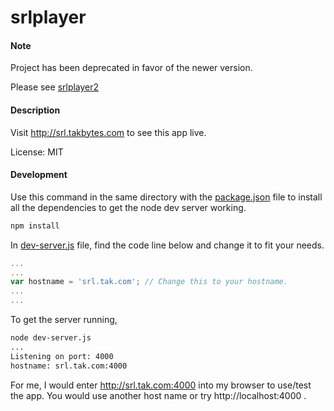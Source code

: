 srlplayer
=========

#### Note
Project has been deprecated in favor of the newer version.

Please see [srlplayer2](https://github.com/tadachi/srlplayer2)

#### Description
Visit http://srl.takbytes.com to see this app live.

License: MIT

#### Development

Use this command in the same directory with the [package.json](https://github.com/tadachi/multitwitchchat/blob/master/package.json) file to install all the dependencies to get the node dev server working.

```bash
npm install
```

In [dev-server.js](https://github.com/tadachi/srlplayer/blob/master/dev-server.js) file, find the code line below and change it to fit your needs.

```javascript
...
...
var hostname = 'srl.tak.com'; // Change this to your hostname.
...
...
```

To get the server running,

```bash
node dev-server.js
...
Listening on port: 4000
hostname: srl.tak.com:4000
```

For me, I would enter http://srl.tak.com:4000 into my browser to use/test the app. You would use another host name or try http://localhost:4000 .
